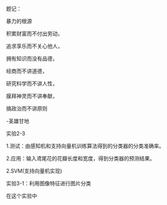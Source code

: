 题记：

暴力的根源

积累财富而不付出劳动，

追求享乐而不关心他人，

拥有知识而没有品德，

经商而不讲道德，

研究科学而不讲人性，

膜拜神灵而不讲奉献，

搞政治而不讲原则

-圣雄甘地



实验2-3

1.测试：由感知机和支持向量机训练算法得到的分类器的分类准确率。

2.应用：输入鸢尾花的花瓣长度和宽度，得到分类器的预测结果。



2.SVM(支持向量机实现)







实验3-1：利用图像特征进行图片分类

在这个实验中